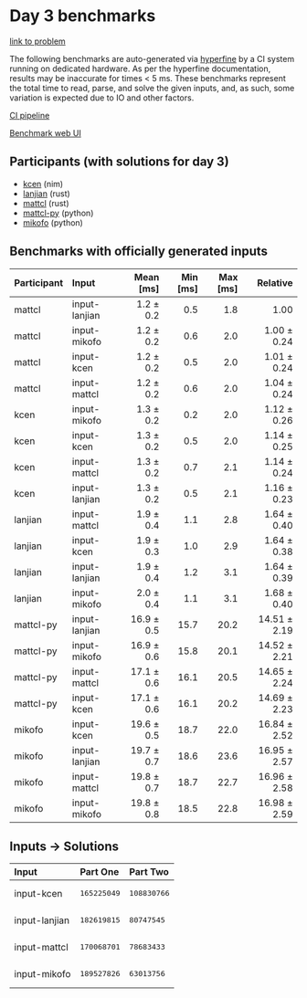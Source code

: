 # Day 3 benchmarks

[link to problem](https://adventofcode.com/2024/day/3)

The following benchmarks are auto-generated via
[hyperfine](https://github.com/sharkdp/hyperfine) by a CI system running on
dedicated hardware. As per the hyperfine documentation, results may be
inaccurate for times < 5 ms. These benchmarks represent the total time to read,
parse, and solve the given inputs, and, as such, some variation is expected due
to IO and other factors.

[CI pipeline](http://ci.papercode.net:8080/teams/main/pipelines/aoc2024)

[Benchmark web UI](https://aoc.ancalagon.black)


## Participants (with solutions for day 3)

- [kcen](https://github.com/kcen/aoc2024) (nim)
- [lanjian](https://github.com/lanjian/aoc-2024) (rust)
- [mattcl](https://github.com/mattcl/aoc2024) (rust)
- [mattcl-py](https://github.com/mattcl/aoc2024-py) (python)
- [mikofo](https://github.com/mikofo/aoc2024) (python)


## Benchmarks with officially generated inputs

| Participant | Input | Mean [ms] | Min [ms] | Max [ms] | Relative |
|:---|:---|---:|---:|---:|---:|
| mattcl | input-lanjian | 1.2 ± 0.2 | 0.5 | 1.8 | 1.00 |
| mattcl | input-mikofo | 1.2 ± 0.2 | 0.6 | 2.0 | 1.00 ± 0.24 |
| mattcl | input-kcen | 1.2 ± 0.2 | 0.5 | 2.0 | 1.01 ± 0.24 |
| mattcl | input-mattcl | 1.2 ± 0.2 | 0.6 | 2.0 | 1.04 ± 0.24 |
| kcen | input-mikofo | 1.3 ± 0.2 | 0.2 | 2.0 | 1.12 ± 0.26 |
| kcen | input-kcen | 1.3 ± 0.2 | 0.5 | 2.0 | 1.14 ± 0.25 |
| kcen | input-mattcl | 1.3 ± 0.2 | 0.7 | 2.1 | 1.14 ± 0.24 |
| kcen | input-lanjian | 1.3 ± 0.2 | 0.5 | 2.1 | 1.16 ± 0.23 |
| lanjian | input-mattcl | 1.9 ± 0.4 | 1.1 | 2.8 | 1.64 ± 0.40 |
| lanjian | input-kcen | 1.9 ± 0.3 | 1.0 | 2.9 | 1.64 ± 0.38 |
| lanjian | input-lanjian | 1.9 ± 0.4 | 1.2 | 3.1 | 1.64 ± 0.39 |
| lanjian | input-mikofo | 2.0 ± 0.4 | 1.1 | 3.1 | 1.68 ± 0.40 |
| mattcl-py | input-lanjian | 16.9 ± 0.5 | 15.7 | 20.2 | 14.51 ± 2.19 |
| mattcl-py | input-mikofo | 16.9 ± 0.6 | 15.8 | 20.1 | 14.52 ± 2.21 |
| mattcl-py | input-mattcl | 17.1 ± 0.6 | 16.1 | 20.5 | 14.65 ± 2.24 |
| mattcl-py | input-kcen | 17.1 ± 0.6 | 16.1 | 20.2 | 14.69 ± 2.23 |
| mikofo | input-kcen | 19.6 ± 0.5 | 18.7 | 22.0 | 16.84 ± 2.52 |
| mikofo | input-lanjian | 19.7 ± 0.7 | 18.6 | 23.6 | 16.95 ± 2.57 |
| mikofo | input-mattcl | 19.8 ± 0.7 | 18.7 | 22.7 | 16.96 ± 2.58 |
| mikofo | input-mikofo | 19.8 ± 0.8 | 18.5 | 22.8 | 16.98 ± 2.59 |


## Inputs -> Solutions

| Input | Part One | Part Two |
|:---|:---|:---|
|input-kcen|<pre>165225049</pre>|<pre>108830766</pre>|
|input-lanjian|<pre>182619815</pre>|<pre>80747545</pre>|
|input-mattcl|<pre>170068701</pre>|<pre>78683433</pre>|
|input-mikofo|<pre>189527826</pre>|<pre>63013756</pre>|
